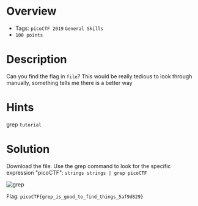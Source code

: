# Overview
- Tags: `picoCTF 2019` `General Skills`
- `100 points`

# Description
Can you find the flag in `file`? This would be really tedious to look through manually, something tells me there is a better way

# Hints
grep `tutorial`

# Solution
Download the file. Use the grep command to look for the specific expression "picoCTF": `strings strings | grep picoCTF`

![grep](https://github.com/Bsnookie9/picoCTF-2019-WriteUps/assets/106827110/7fdab4a7-b83e-402f-838b-64513d6a8e9b)

Flag: `picoCTF{grep_is_good_to_find_things_5af9d829}`
